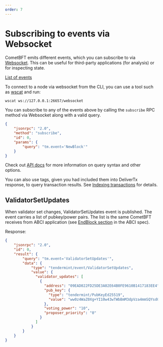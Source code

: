 ```yaml
---
order: 7
---
```


# Subscribing to events via Websocket

CometBFT emits different events, which you can subscribe to via
[Websocket](https://en.wikipedia.org/wiki/WebSocket). This can be useful
for third-party applications (for analysis) or for inspecting state.

[List of events](https://godoc.org/github.com/cometbft/cometbft/types#pkg-constants)

To connect to a node via websocket from the CLI, you can use a tool such as
[wscat](https://github.com/websockets/wscat) and run:

```sh
wscat ws://127.0.0.1:26657/websocket
```

You can subscribe to any of the events above by calling the `subscribe` RPC
method via Websocket along with a valid query.

```json
{
    "jsonrpc": "2.0",
    "method": "subscribe",
    "id": 0,
    "params": {
        "query": "tm.event='NewBlock'"
    }
}
```

Check out [API docs](https://docs.cometbft.com/v0.37/rpc/) for
more information on query syntax and other options.

You can also use tags, given you had included them into DeliverTx
response, to query transaction results. See [Indexing
transactions](../app-dev/indexing-transactions.md) for details.

## ValidatorSetUpdates

When validator set changes, ValidatorSetUpdates event is published. The
event carries a list of pubkey/power pairs. The list is the same
CometBFT receives from ABCI application (see [EndBlock
section](https://github.com/cometbft/cometbft/blob/v0.37.x/spec/abci/abci++_methods.md#endblock) in
the ABCI spec).

Response:

```json
{
    "jsonrpc": "2.0",
    "id": 0,
    "result": {
        "query": "tm.event='ValidatorSetUpdates'",
        "data": {
            "type": "tendermint/event/ValidatorSetUpdates",
            "value": {
              "validator_updates": [
                {
                  "address": "09EAD022FD25DE3A02E64B0FE9610B1417183EE4",
                  "pub_key": {
                    "type": "tendermint/PubKeyEd25519",
                    "value": "ww0z4WaZ0Xg+YI10w43wTWbBmM3dpVza4mmSQYsd0ck="
                  },
                  "voting_power": "10",
                  "proposer_priority": "0"
                }
              ]
            }
        }
    }
}
```
